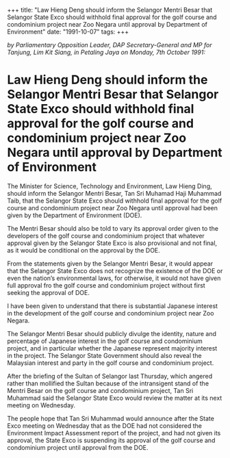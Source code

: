 +++ 
title: "Law Hieng Deng should inform the Selangor Mentri Besar that Selangor State Exco should withhold final approval for the golf course and condominium project near Zoo Negara until approval by Department of Environment"
date: "1991-10-07"
tags:
+++

_by Parliamentary Opposition Leader, DAP Secretary-General and MP for Tanjung, Lim Kit Siang, in Petaling Jaya on Monday, 7th October 1991:_

# Law Hieng Deng should inform the Selangor Mentri Besar that Selangor State Exco should withhold final approval for the golf course and condominium project near Zoo Negara until approval by Department of Environment

The Minister for Science, Technology and Environment, Law Hieng Ding, should inform the Selangor Mentri Besar, Tan Sri Muhamad Haji Muhammad Taib, that the Selangor State Exco should withhold final approval for the golf course and condominium project near Zoo Negara until approval had been given by the Department of Environment (DOE).</u>

The Mentri Besar should also be told to vary its approval order given to the developers of the golf course and condominium project that whatever approval given by the Selangor State Exco is also provisional and not final, as it would be conditional on the approval by the DOE.

From the statements given by the Selangor Mentri Besar, it would appear that the Selangor State Exco does not recognize the existence of the DOE or even the nation’s environmental laws, for otherwise, it would not have given full approval fro the golf course and condominium project without first seeking the approval of DOE.

I have been given to understand that there is substantial Japanese interest in the development of the golf course and condominium project near Zoo Negara.

The Selangor Mentri Besar should publicly divulge the identity, nature and percentage of Japanese interest in the golf course and condominium project, and in particular whether the Japanese represent majority interest in the project. The Selangor State Government should also reveal the Malaysian interest and party in the golf course and condominium project.

After the briefing of the Sultan of Selangor last Thursday, which angered rather than mollified the Sultan because of the intransigent stand of the Mentri Besar on the golf course and condominium project, Tan Sri Muhammad said the Selangor State Exco would review the matter at its next meeting on Wednesday.

The people hope that Tan Sri Muhammad would announce after the State Exco meeting on Wednesday that as the DOE had not considered the Environment Impact Assessment report of the project, and had not given its approval, the State Exco is suspending its approval of the golf course and condominium project until approval from the DOE.
 
